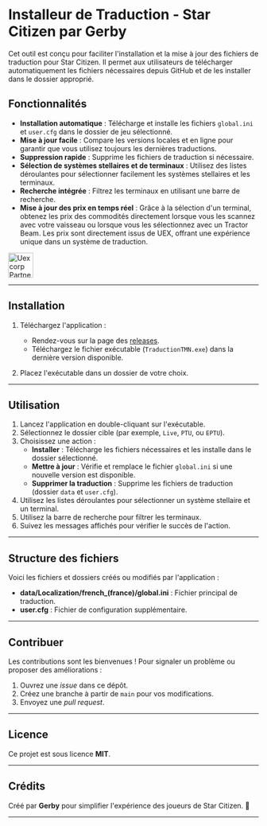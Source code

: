 # **Installeur de Traduction - Star Citizen par Gerby**

Cet outil est conçu pour faciliter l'installation et la mise à jour des fichiers de traduction pour Star Citizen. Il permet aux utilisateurs de télécharger automatiquement les fichiers nécessaires depuis GitHub et de les installer dans le dossier approprié.

## **Fonctionnalités**
- **Installation automatique** : Télécharge et installe les fichiers `global.ini` et `user.cfg` dans le dossier de jeu sélectionné.
- **Mise à jour facile** : Compare les versions locales et en ligne pour garantir que vous utilisez toujours les dernières traductions.
- **Suppression rapide** : Supprime les fichiers de traduction si nécessaire.
- **Sélection de systèmes stellaires et de terminaux** : Utilisez des listes déroulantes pour sélectionner facilement les systèmes stellaires et les terminaux.
- **Recherche intégrée** : Filtrez les terminaux en utilisant une barre de recherche.
- **Mise à jour des prix en temps réel** : Grâce à la sélection d'un terminal, obtenez les prix des commodités directement lorsque vous les scannez avec votre vaisseau ou lorsque vous les sélectionnez avec un Tractor Beam. Les prix sont directement issus de UEX, offrant une expérience unique dans un système de traduction.
<a href="https://uexcorp.space">
  <img src="https://uexcorp.space/img/api/uex-api-badge-partnered.png" alt="Uexcorp Partnered Badge" style="height:50px;">
</a>


---

## **Installation**
1. Téléchargez l'application :
   - Rendez-vous sur la page des [releases](https://github.com/GerbyTV/SCTMN/releases).
   - Téléchargez le fichier exécutable (`TraductionTMN.exe`) dans la dernière version disponible.

2. Placez l'exécutable dans un dossier de votre choix.

---

## **Utilisation**
1. Lancez l'application en double-cliquant sur l'exécutable.
2. Sélectionnez le dossier cible (par exemple, `Live`, `PTU`, ou `EPTU`).
3. Choisissez une action :
   - **Installer** : Télécharge les fichiers nécessaires et les installe dans le dossier sélectionné.
   - **Mettre à jour** : Vérifie et remplace le fichier `global.ini` si une nouvelle version est disponible.
   - **Supprimer la traduction** : Supprime les fichiers de traduction (dossier `data` et `user.cfg`).
4. Utilisez les listes déroulantes pour sélectionner un système stellaire et un terminal.
5. Utilisez la barre de recherche pour filtrer les terminaux.
6. Suivez les messages affichés pour vérifier le succès de l'action.

---

## **Structure des fichiers**
Voici les fichiers et dossiers créés ou modifiés par l'application :
- **data/Localization/french_(france)/global.ini** : Fichier principal de traduction.
- **user.cfg** : Fichier de configuration supplémentaire.

---

## **Contribuer**
Les contributions sont les bienvenues ! Pour signaler un problème ou proposer des améliorations :
1. Ouvrez une *issue* dans ce dépôt.
2. Créez une branche à partir de `main` pour vos modifications.
3. Envoyez une *pull request*.

---

## **Licence**
Ce projet est sous licence **MIT**.

---

## **Crédits**
Créé par **Gerby** pour simplifier l'expérience des joueurs de Star Citizen. 🌌

---
